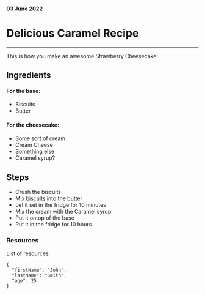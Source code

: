 #### 03 June 2022

# Delicious Caramel Recipe

---

This is how you make an awesome Strawberry Cheesecake:

## Ingredients

#### For the base:

- Biscuits
- Butter

#### For the cheesecake:

- Some sort of cream
- Cream Cheese
- Something else
- Caramel syrup?

## Steps

- Crush the biscuits
- Mix biscuits into the butter
- Let it set in the fridge for 10 minutes
- Mix the cream with the Caramel syrup
- Put it ontop of the base
- Put it in the fridge for 10 hours

### Resources

List of resources

```
{
  "firstName": "John",
  "lastName": "Smith",
  "age": 25
}
```
